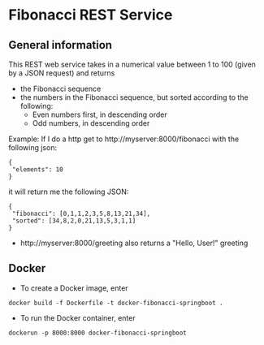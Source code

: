 # Fibonacci REST Service

## General information
This REST web service takes in a numerical value between 1 to 100 (given by a JSON request) and returns
* the Fibonacci sequence
* the numbers in the Fibonacci sequence, but sorted according to the following:
  * Even numbers first, in descending order
  * Odd numbers, in descending order

Example: If I do a http get to http://myserver:8000/fibonacci with the following json:
```
{ 
 "elements": 10 
} 
```
it will return me the following JSON: 
```
{ 
 "fibonacci": [0,1,1,2,3,5,8,13,21,34], 
 "sorted": [34,8,2,0,21,13,5,3,1,1] 
} 
```

* http://myserver:8000/greeting also returns a "Hello, User!" greeting

## Docker
* To create a Docker image, enter 
```
docker build -f Dockerfile -t docker-fibonacci-springboot .
```
* To run the Docker container, enter
```
dockerun -p 8000:8000 docker-fibonacci-springboot
```
